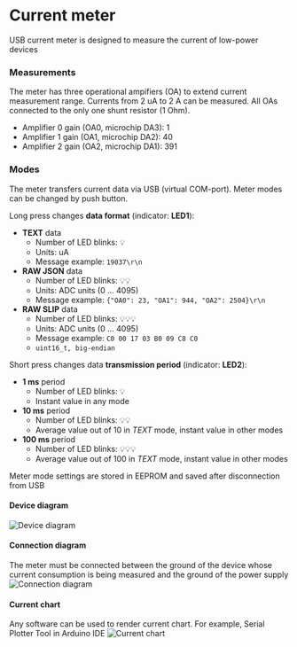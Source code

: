# Current meter
USB current meter is designed to measure the current of low-power devices

### Measurements
The meter has three operational ampifiers (OA) to extend current measurement range. Currents from 2 uA to 2 A can be measured. All OAs connected to the only one shunt resistor (1 Ohm).
- Amplifier 0 gain (OA0, microchip DA3): 1
- Amplifier 1 gain (OA1, microchip DA2): 40
- Amplifier 2 gain (OA2, microchip DA1): 391

### Modes
The meter transfers current data via USB (virtual COM-port). Meter modes can be changed by push button.

Long press changes **data format** (indicator: **LED1**):
- **TEXT** data
    - Number of LED blinks: :bulb:
    - Units: uA
    - Message example: `19037\r\n`
- **RAW JSON** data
    - Number of LED blinks: :bulb::bulb:
    - Units: ADC units (0 ... 4095)
    - Message example: `{"OA0": 23, "OA1": 944, "OA2": 2504}\r\n`
- **RAW SLIP** data
    - Number of LED blinks: :bulb::bulb::bulb:
    - Units: ADC units (0 ... 4095)
    - Message example: `C0 00 17 03 B0 09 C8 C0`
    - `uint16_t, big-endian`

Short press changes data **transmission period** (indicator: **LED2**):
- **1 ms** period
    - Number of LED blinks: :bulb:
    - Instant value in any mode
- **10 ms** period
    - Number of LED blinks: :bulb::bulb:
    - Average value out of 10 in *TEXT* mode, instant value in other modes
- **100 ms** period
    - Number of LED blinks: :bulb::bulb::bulb:
    - Average value out of 100 in *TEXT* mode, instant value in other modes

Meter mode settings are stored in EEPROM and saved after disconnection from USB

#### Device diagram
![Device diagram](https://github.com/smallsoda/current_meter/blob/master/pictures/meter.png?raw=true)

#### Connection diagram
The meter must be connected between the ground of the device whose current consumption is being measured and the ground of the power supply
![Connection diagram](https://github.com/smallsoda/current_meter/blob/master/pictures/connection.png?raw=true)

#### Current chart
Any software can be used to render current chart. For example, Serial Plotter Tool in Arduino IDE
![Current chart](https://github.com/smallsoda/current_meter/blob/master/pictures/chart.png?raw=true)
